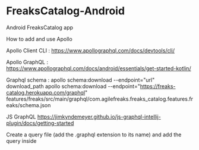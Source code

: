 # FreaksCatalog-Android
Android FreaksCatalog app

How to add and use Apollo 

Apollo Client CLI :
https://www.apollographql.com/docs/devtools/cli/

Apollo GraphQL :
https://www.apollographql.com/docs/android/essentials/get-started-kotlin/

Graphql schema :
apollo schema:download --endpoint="url" download_path
apollo schema:download --endpoint="https://freaks-catalog.herokuapp.com/graphql" features/freaks/src/main/graphql/com.agilefreaks.freaks_catalog.features.freaks/schema.json

JS GraphQL
https://jimkyndemeyer.github.io/js-graphql-intellij-plugin/docs/getting-started

Create a query file (add the .graphql extension to its name) and add the query inside